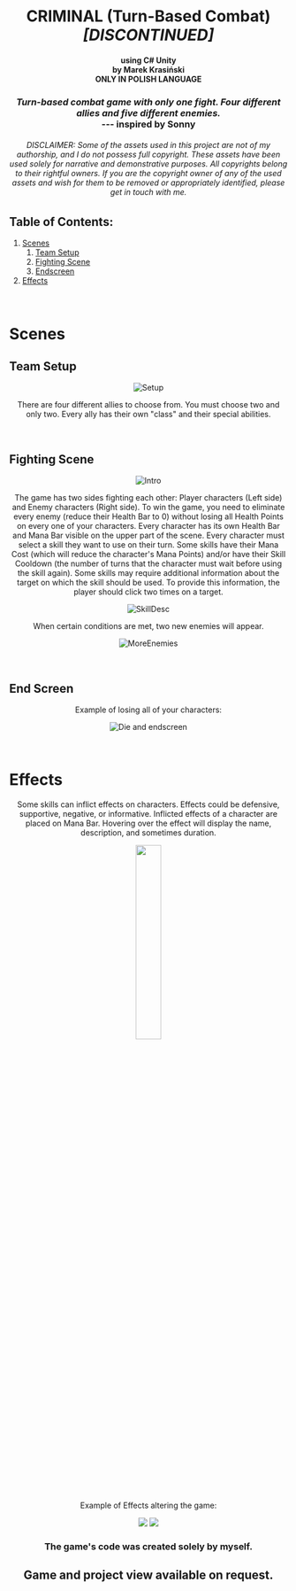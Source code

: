 <h1 align="center">CRIMINAL (Turn-Based Combat) <i>[DISCONTINUED]</i></h1>
<h4 align="center">using C# Unity <br>by Marek Krasiński<br>ONLY IN POLISH LANGUAGE</h4>
<h3 align="center"><i>Turn-based combat game with only one fight. Four different allies and five different enemies. </i><br> --- inspired by Sonny</h3>

<h6 align="center">DISCLAIMER: Some of the assets used in this project are not of my authorship, and I do not possess full copyright. These assets have been used solely for narrative and demonstrative purposes. All copyrights belong to their rightful owners. If you are the copyright owner of any of the used assets and wish for them to be removed or appropriately identified, please get in touch with me. </h6> 

<h2>
 Table of Contents:
</h2>


1. [Scenes](#scenes)
   1. [Team Setup](#setup)
   2. [Fighting Scene](#fight)
   3. [Endscreen](#endScreen)
2. [Effects](#effects)


<br>
<h1>Scenes<a name="scenes"></h1>

<h2>Team Setup</h2><a name="setup"></a>

<div align="center" width="50%">

   ![Setup](https://github.com/MroseQ/Criminal-Turn-Based-RPG-/assets/46853552/b280f46b-60c7-4b23-9f28-cbc8f0a07ae3)
  
  There are four different allies to choose from. You must choose two and only two. Every ally has their own "class" and their special abilities.
  
</div>
<br>
<h2>Fighting Scene</h2><a name="fight"></a>

<div align="center" width="50%">
 
   ![Intro](https://github.com/MroseQ/Criminal-Turn-Based-RPG-/assets/46853552/5c73b277-4ea8-43cb-917e-f7a1f74229c1)
   
   The game has two sides fighting each other: Player characters (Left side) and Enemy characters (Right side).
   To win the game, you need to eliminate every enemy (reduce their Health Bar to 0) without losing all Health Points on every one of your characters.
   Every character has its own Health Bar and Mana Bar visible on the upper part of the scene.
   Every character must select a skill they want to use on their turn. 
   Some skills have their Mana Cost (which will reduce the character's Mana Points) and/or have their Skill Cooldown (the number of turns that the character must wait before using the skill again).
   Some skills may require additional information about the target on which the skill should be used. To provide this information, the player should click two times on a target.
   
   ![SkillDesc](https://github.com/MroseQ/Criminal-Turn-Based-RPG-/assets/46853552/a349fbdf-599c-4e93-b446-807ceabd080c)
   
   When certain conditions are met, two new enemies will appear.
   
   ![MoreEnemies](https://github.com/MroseQ/Criminal-Turn-Based-RPG-/assets/46853552/e72a302a-78ff-46be-97b1-205b5c21c476)

</div><br>

<h2>End Screen</h2><a name="endScreen"></a>

<div align="center" width="50%">

   Example of losing all of your characters:
   
   ![Die and endscreen](https://github.com/MroseQ/Criminal-Turn-Based-RPG-/assets/46853552/3f10b7fd-806a-4233-bc64-103ea40000e8)
 
</div><br>


<h1>Effects</h1> <a name="Effects"></a>

<div align="center">

Some skills can inflict effects on characters. Effects could be defensive, supportive, negative, or informative. Inflicted effects of a character are placed on Mana Bar. 
Hovering over the effect will display the name, description, and sometimes duration.

<img src="https://github.com/MroseQ/Criminal-Turn-Based-RPG-/assets/46853552/6253906f-c89b-495f-86b2-30e4247d8874/EffectDesc" width="30%">

</div>

<div display="inline" align="center">
<p align="center">Example of Effects altering the game:</p>

<img margin-right="5%" src="https://github.com/MroseQ/Criminal-Turn-Based-RPG-/assets/46853552/3f68a902-b4d6-4fb4-828f-103fd943456f/EffectShowcase2">
<img padding="5%" src="https://github.com/MroseQ/Criminal-Turn-Based-RPG-/assets/46853552/39d521e8-5cb3-4518-bb52-0365636db3e4/EffectShowcase1">

</div>

<h3 align="center">The game's code was created solely by myself.</h3>

<h2 align="center">Game and project view available on request.</h2>
